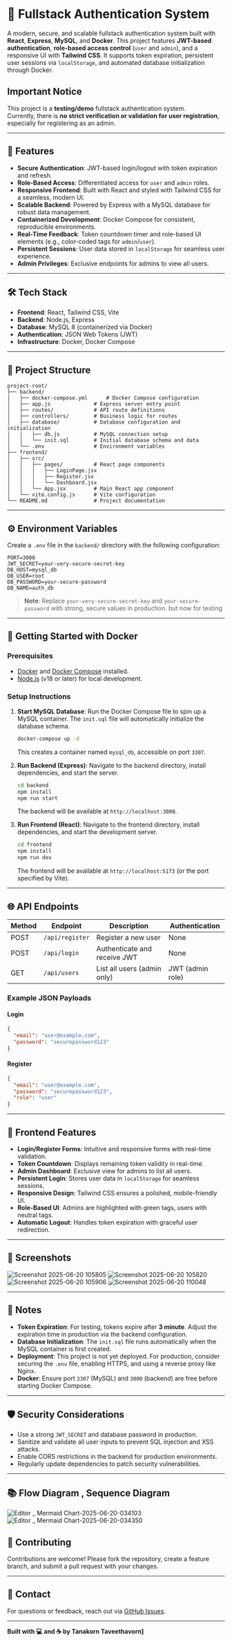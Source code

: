 # 🔐 Fullstack Authentication System

A modern, secure, and scalable fullstack authentication system built with **React**, **Express**, **MySQL**, and **Docker**. This project features **JWT-based authentication**, **role-based access control** (`user` and `admin`), and a responsive UI with **Tailwind CSS**. It supports token expiration, persistent user sessions via `localStorage`, and automated database initialization through Docker.
## Important Notice

This project is a **testing/demo** fullstack authentication system.  
Currently, there is **no strict verification or validation for user registration**, especially for registering as an admin.  

---

## 🚀 Features

- **Secure Authentication**: JWT-based login/logout with token expiration and refresh.
- **Role-Based Access**: Differentiated access for `user` and `admin` roles.
- **Responsive Frontend**: Built with React and styled with Tailwind CSS for a seamless, modern UI.
- **Scalable Backend**: Powered by Express with a MySQL database for robust data management.
- **Containerized Development**: Docker Compose for consistent, reproducible environments.
- **Real-Time Feedback**: Token countdown timer and role-based UI elements (e.g., color-coded tags for `admin`/`user`).
- **Persistent Sessions**: User data stored in `localStorage` for seamless user experience.
- **Admin Privileges**: Exclusive endpoints for admins to view all users.

---

## 🛠️ Tech Stack

- **Frontend**: React, Tailwind CSS, Vite
- **Backend**: Node.js, Express
- **Database**: MySQL 8 (containerized via Docker)
- **Authentication**: JSON Web Tokens (JWT)
- **Infrastructure**: Docker, Docker Compose

---

## 📂 Project Structure

```
project-root/
├── backend/
|   ├── docker-compose.yml      # Docker Compose configuration
│   ├── app.js              # Express server entry point
│   ├── routes/             # API route definitions
│   ├── controllers/        # Business logic for routes
│   ├── database/           # Database configuration and initialization
│   │   ├── db.js           # MySQL connection setup
│   │   └── init.sql        # Initial database schema and data
│   └── .env                # Environment variables
├── frontend/
│   ├── src/
│   │   ├── pages/          # React page components
│   │   │   ├── LoginPage.jsx
│   │   │   ├── Register.jsx
│   │   │   └── Dashboard.jsx
│   │   └── App.jsx         # Main React app component
│   └── vite.config.js      # Vite configuration
└── README.md               # Project documentation
```

---

## ⚙️ Environment Variables

Create a `.env` file in the `backend/` directory with the following configuration:

```env
PORT=3000
JWT_SECRET=your-very-secure-secret-key
DB_HOST=mysql_db
DB_USER=root
DB_PASSWORD=your-secure-password
DB_NAME=auth_db
```

> **Note**: Replace `your-very-secure-secret-key` and `your-secure-password` with strong, secure values in production. but now for testing

---

## 🐳 Getting Started with Docker

### Prerequisites
- [Docker](https://www.docker.com/get-started) and [Docker Compose](https://docs.docker.com/compose/install/) installed.
- [Node.js](https://nodejs.org/) (v18 or later) for local development.

### Setup Instructions

1. **Start MySQL Database**:
   Run the Docker Compose file to spin up a MySQL container. The `init.sql` file will automatically initialize the database schema.
   ```bash
   docker-compose up -d
   ```
   This creates a container named `mysql_db`, accessible on port `3307`.

2. **Run Backend (Express)**:
   Navigate to the backend directory, install dependencies, and start the server.
   ```bash
   cd backend
   npm install
   npm run start
   ```
   The backend will be available at `http://localhost:3000`.

3. **Run Frontend (React)**:
   Navigate to the frontend directory, install dependencies, and start the development server.
   ```bash
   cd frontend
   npm install
   npm run dev
   ```
   The frontend will be available at `http://localhost:5173` (or the port specified by Vite).

---

## 🌐 API Endpoints

| Method | Endpoint         | Description                     | Authentication       |
|--------|------------------|---------------------------------|----------------------|
| POST   | `/api/register`  | Register a new user             | None                 |
| POST   | `/api/login`     | Authenticate and receive JWT    | None                 |
| GET    | `/api/users`     | List all users (admin only)     | JWT (admin role)     |

### Example JSON Payloads

#### Login
```json
{
  "email": "user@example.com",
  "password": "securepassword123"
}
```

#### Register
```json
{
  "email": "user@example.com",
  "password": "securepassword123",
  "role": "user"
}
```

---

## 🎨 Frontend Features

- **Login/Register Forms**: Intuitive and responsive forms with real-time validation.
- **Token Countdown**: Displays remaining token validity in real-time.
- **Admin Dashboard**: Exclusive view for admins to list all users.
- **Persistent Login**: Stores user data in `localStorage` for seamless sessions.
- **Responsive Design**: Tailwind CSS ensures a polished, mobile-friendly UI.
- **Role-Based UI**: Admins are highlighted with green tags, users with neutral tags.
- **Automatic Logout**: Handles token expiration with graceful user redirection.

---

## 📸 Screenshots


![Screenshot 2025-06-20 105805](https://github.com/user-attachments/assets/40378ba6-7e35-4ce8-8aca-e583c6b18c85)
![Screenshot 2025-06-20 105820](https://github.com/user-attachments/assets/5b8a48c9-b835-41e5-8b37-cf952ac2816c)
![Screenshot 2025-06-20 105906](https://github.com/user-attachments/assets/a2a9b29d-56ab-41c9-9ece-4f8a1e6f50df)
![Screenshot 2025-06-20 110048](https://github.com/user-attachments/assets/e78618b4-1de1-4028-aad3-d5c550f5d051)



---

## 📝 Notes

- **Token Expiration**: For testing, tokens expire after **3 minute**. Adjust the expiration time in production via the backend configuration.
- **Database Initialization**: The `init.sql` file runs automatically when the MySQL container is first created.
- **Deployment**: This project is not yet deployed. For production, consider securing the `.env` file, enabling HTTPS, and using a reverse proxy like Nginx.
- **Docker**: Ensure port `3307` (MySQL) and `3000` (backend) are free before starting Docker Compose.

---

## 🛡️ Security Considerations

- Use a strong `JWT_SECRET` and database password in production.
- Sanitize and validate all user inputs to prevent SQL injection and XSS attacks.
- Enable CORS restrictions in the backend for production environments.
- Regularly update dependencies to patch security vulnerabilities.

---

## 📚 Flow Diagram , Sequence Diagram

![Editor _ Mermaid Chart-2025-06-20-034103](https://github.com/user-attachments/assets/55a2d8cd-7830-4b55-8b30-a7b66456a78e)
![Editor _ Mermaid Chart-2025-06-20-034350](https://github.com/user-attachments/assets/7019c8e3-9e13-4390-9c87-919d47247623)

## 🤝 Contributing

Contributions are welcome! Please fork the repository, create a feature branch, and submit a pull request with your changes.

---

## 📧 Contact

For questions or feedback, reach out via [GitHub Issues](https://github.com/slowhandc1ap/loginWithAuth/issues).

---

**Built with 💻 and ☕ by Tanakorn Taveethavorn]**
